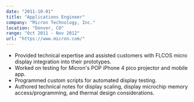 ```yaml
---
date: "2011-10-01"
title: "Applications Engineer"
company: "Micron Technology, Inc."
location: "Denver, CO"
range: "Oct 2011 - Nov 2012"
url: "https://www.micron.com/"
---
```


- Provided technical expertise and assisted customers with FLCOS micro display integration into their prototypes.
- Worked on testing for Micron's POP iPhone 4 pico projector and mobile app.
- Programmed custom scripts for automated display testing.
- Authored technical notes for display scaling, display microchip memory access/programming, and thermal design considerations.
